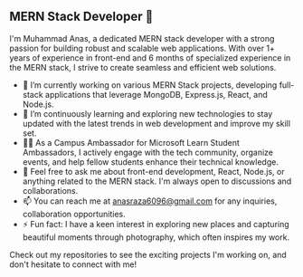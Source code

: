 ## MERN Stack Developer 👋

I'm Muhammad Anas, a dedicated MERN stack developer with a strong passion for building robust and scalable web applications. With over 1+ years of experience in front-end  and 6 months of specialized experience in the MERN stack, I strive to create seamless and efficient web solutions.

- 🔭 I’m currently working on various MERN Stack projects, developing full-stack applications that leverage MongoDB, Express.js, React, and Node.js.
- 🌱 I’m continuously learning and exploring new technologies to stay updated with the latest trends in web development and improve my skill set.
- 👨‍💻 As a Campus Ambassador for Microsoft Learn Student Ambassadors, I actively engage with the tech community, organize events, and help fellow students enhance their technical knowledge.
- 💬 Feel free to ask me about front-end development, React, Node.js, or anything related to the MERN stack. I'm always open to discussions and collaborations.
- 📫 You can reach me at anasraza6096@gmail.com for any inquiries, collaboration opportunities.
- ⚡ Fun fact: I have a keen interest in exploring new places and capturing beautiful moments through photography, which often inspires my work.

Check out my repositories to see the exciting projects I'm working on, and don't hesitate to connect with me!
